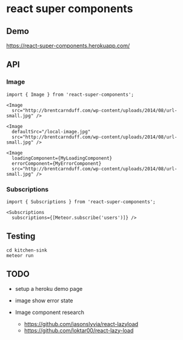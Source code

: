 # react super components

## Demo
https://react-super-components.herokuapp.com/

## API

### Image
```
import { Image } from 'react-super-components';

<Image
  src="http://brentcarnduff.com/wp-content/uploads/2014/08/url-small.jpg" />

<Image
  defaultSrc="/local-image.jpg"
  src="http://brentcarnduff.com/wp-content/uploads/2014/08/url-small.jpg" />

<Image
  loadingComponent={MyLoadingComponent}
  errorComponent={MyErrorComponent}
  src="http://brentcarnduff.com/wp-content/uploads/2014/08/url-small.jpg" />
```

### Subscriptions
```
import { Subscriptions } from 'react-super-components';

<Subscriptions
  subscriptions={[Meteor.subscribe('users')]} />
```

## Testing
```
cd kitchen-sink
meteor run
```

## TODO
- setup a heroku demo page
- image show error state

- Image component research
  - https://github.com/jasonslyvia/react-lazyload
  - https://github.com/loktar00/react-lazy-load
